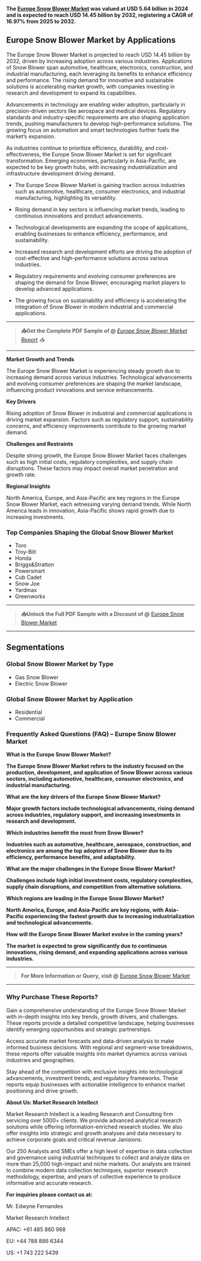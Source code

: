 <p><strong>The <a href="https://www.marketresearchintellect.com/download-sample/?rid=1077380&amp;utm_source=Pulse-April-Europe&amp;utm_medium=852">Europe Snow Blower Market</a> was valued at USD 5.64 billion in 2024 and is expected to reach USD 14.45 billion by 2032, registering a CAGR of 16.97% from 2025 to 2032.</strong></p><h2>Europe Snow Blower Market by Applications&nbsp;</h2><p><p>The Europe Snow Blower Market is projected to reach USD 14.45 billion by 2032, driven by increasing adoption across various industries. Applications of Snow Blower span automotive, healthcare, electronics, construction, and industrial manufacturing, each leveraging its benefits to enhance efficiency and performance. The rising demand for innovative and sustainable solutions is accelerating market growth, with companies investing in research and development to expand its capabilities.</p><p>Advancements in technology are enabling wider adoption, particularly in precision-driven sectors like aerospace and medical devices. Regulatory standards and industry-specific requirements are also shaping application trends, pushing manufacturers to develop high-performance solutions. The growing focus on automation and smart technologies further fuels the market&rsquo;s expansion.</p><p>As industries continue to prioritize efficiency, durability, and cost-effectiveness, the Europe Snow Blower Market is set for significant transformation. Emerging economies, particularly in Asia-Pacific, are expected to be key growth hubs, with increasing industrialization and infrastructure development driving demand.</p></p><ul><li><p>The Europe Snow Blower Market is gaining traction across industries such as automotive, healthcare, consumer electronics, and industrial manufacturing, highlighting its versatility.</p></li><li><p>Rising demand in key sectors is influencing market trends, leading to continuous innovations and product advancements.</p></li><li><p>Technological developments are expanding the scope of applications, enabling businesses to enhance efficiency, performance, and sustainability.</p></li><li><p>Increased research and development efforts are driving the adoption of cost-effective and high-performance solutions across various industries.</p></li><li><p>Regulatory requirements and evolving consumer preferences are shaping the demand for Snow Blower, encouraging market players to develop advanced applications.</p></li><li><p>The growing focus on sustainability and efficiency is accelerating the integration of Snow Blower in modern industrial and commercial applications.</p></li></ul><hr /><blockquote><p><strong><span class="font-[700]">📥Get the Complete PDF Sample of @ </span></strong><em><span class="font-[700]"><a href="https://www.marketresearchintellect.com/download-sample/?rid=1077380&amp;utm_source=Pulse-April-Europe&amp;utm_medium=852" target="_blank" data-tracking-control-name="article-ssr-frontend-pulse_little-text-block" data-tracking-will-navigate="" data-test-link="">Europe Snow Blower Market Report</a>&nbsp;📥</span></em></p></blockquote><hr /><p class="" data-start="77" data-end="360"><strong data-start="77" data-end="105">Market Growth and Trends</strong></p><p class="" data-start="77" data-end="360">The Europe Snow Blower Market is experiencing steady growth due to increasing demand across various industries. Technological advancements and evolving consumer preferences are shaping the market landscape, influencing product innovations and service enhancements.</p><p class="" data-start="362" data-end="606"><strong data-start="362" data-end="377">Key Drivers</strong></p><p class="" data-start="362" data-end="606">Rising adoption of Snow Blower in industrial and commercial applications is driving market expansion. Factors such as regulatory support, sustainability concerns, and efficiency improvements contribute to the growing market demand.</p><p class="" data-start="608" data-end="849"><strong data-start="608" data-end="637">Challenges and Restraints</strong></p><p class="" data-start="608" data-end="849">Despite strong growth, the Europe Snow Blower Market faces challenges such as high initial costs, regulatory complexities, and supply chain disruptions. These factors may impact overall market penetration and growth rate.</p><p class="" data-start="851" data-end="1095"><strong data-start="851" data-end="872">Regional Insights</strong></p><p class="" data-start="851" data-end="1095">North America, Europe, and Asia-Pacific are key regions in the Europe Snow Blower Market, each witnessing varying demand trends. While North America leads in innovation, Asia-Pacific shows rapid growth due to increasing investments.</p><p><h3>Top Companies Shaping the Global Snow Blower Market </h3><ul><li>Toro</li><li> Troy-Bilt</li><li> Honda</li><li> Briggs&Stratton</li><li> Powersmart</li><li> Cub Cadet</li><li> Snow Joe</li><li> Yardmax</li><li> Greenworks</li></ul></p><hr /><blockquote><p><strong>📥Unlock the Full PDF Sample with a Discount of @</strong> <a href="https://www.marketresearchintellect.com/ask-for-discount/?rid=1077380&amp;utm_source=Pulse-April-Europe&amp;utm_medium=852">Europe Snow Blower Market</a></p></blockquote><hr /><p><h2>Segmentations</h2><h3>Global Snow Blower Market by Type</h3><ul><li>Gas Snow Blower</li><li>Electric Snow Blower</li></ul><h3>Global Snow Blower Market by Application</h3><ul><li>Residential</li><li>Commercial</li></ul></p><h3><strong>Frequently Asked Questions (FAQ) &ndash; Europe Snow Blower Market</strong></h3><p><strong>What is the Europe Snow Blower Market?</strong></p><p><strong>The Europe Snow Blower Market refers to the industry focused on the production, development, and application of Snow Blower across various sectors, including automotive, healthcare, consumer electronics, and industrial manufacturing.</strong></p><p><strong>What are the key drivers of the Europe Snow Blower Market?</strong></p><p><strong>Major growth factors include technological advancements, rising demand across industries, regulatory support, and increasing investments in research and development.</strong></p><p><strong>Which industries benefit the most from Snow Blower?</strong></p><p><strong>Industries such as automotive, healthcare, aerospace, construction, and electronics are among the top adopters of Snow Blower due to its efficiency, performance benefits, and adaptability.</strong></p><p><strong>What are the major challenges in the Europe Snow Blower Market?</strong></p><p><strong>Challenges include high initial investment costs, regulatory complexities, supply chain disruptions, and competition from alternative solutions.</strong></p><p><strong>Which regions are leading in the Europe Snow Blower Market?</strong></p><p><strong>North America, Europe, and Asia-Pacific are key regions, with Asia-Pacific experiencing the fastest growth due to increasing industrialization and technological advancements.</strong></p><p><strong>How will the Europe Snow Blower Market evolve in the coming years?</strong></p><p><strong>The market is expected to grow significantly due to continuous innovations, rising demand, and expanding applications across various industries.</strong></p><hr /><blockquote><p><span class="font-[700]"><strong>For More Information or Query, visit&nbsp;@</strong>&nbsp;</span><span class="font-[700]"><a href="https://www.marketresearchintellect.com/product/snow-blower-market/?utm_source=Linkedin&utm_medium=852" target="_blank" data-tracking-control-name="article-ssr-frontend-pulse_little-text-block" data-tracking-will-navigate="" data-test-link="">Europe Snow Blower Market</a></span></p></blockquote><hr /><h3><strong data-start="0" data-end="31">Why Purchase These Reports?</strong></h3><p class="" data-start="35" data-end="297">Gain a comprehensive understanding of the Europe Snow Blower Market with in-depth insights into key trends, growth drivers, and challenges. These reports provide a detailed competitive landscape, helping businesses identify emerging opportunities and strategic partnerships.</p><p class="" data-start="299" data-end="540">Access accurate market forecasts and data-driven analysis to make informed business decisions. With regional and segment-wise breakdowns, these reports offer valuable insights into market dynamics across various industries and geographies.</p><p class="" data-start="542" data-end="784">Stay ahead of the competition with exclusive insights into technological advancements, investment trends, and regulatory frameworks. These reports equip businesses with actionable intelligence to enhance market positioning and drive growth.</p><p><strong><span class="font-[700]">About Us: Market Research Intellect</span></strong></p><p><span class="">Market Research Intellect is a leading Research and Consulting firm servicing over 5000+ clients. We provide advanced analytical research solutions while offering information-enriched research studies.&nbsp;</span>We also offer insights into strategic and growth analyses and data necessary to achieve corporate goals and critical revenue Janisions.</p><p><span class="">Our 250 Analysts and SMEs offer a high level of expertise in data collection and governance using industrial techniques to collect and analyze data on more than 25,000 high-impact and niche markets. Our analysts are trained to combine modern data collection techniques, superior research methodology, expertise, and years of collective experience to produce informative and accurate research.</span></p><p><strong>For inquiries please contact us at:</strong></p><p>Mr. Edwyne Fernandes</p><p>Market Research Intellect</p><p>APAC: +61 485 860 968</p><p>EU: +44 788 886 6344</p><p>US: +1 743 222 5439</p>
